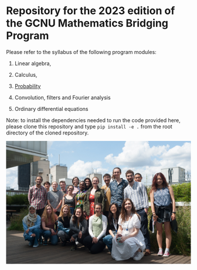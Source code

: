 Repository for the 2023 edition of the GCNU Mathematics Bridging Program
=========================================================================

Please refer to the syllabus of the following program modules:

1. Linear algebra,

2. Calculus,

3. [Probability](probability/README.md)

4. Convolution, filters and Fourier analysis

5. Ordinary differential equations

Note: to install the dependencies needed to run the code provided here, please clone this repository and type ``pip install -e .`` from the root directory of the cloned repository.

![group photo](images/Bridging_Group_Photo1.jpg)

